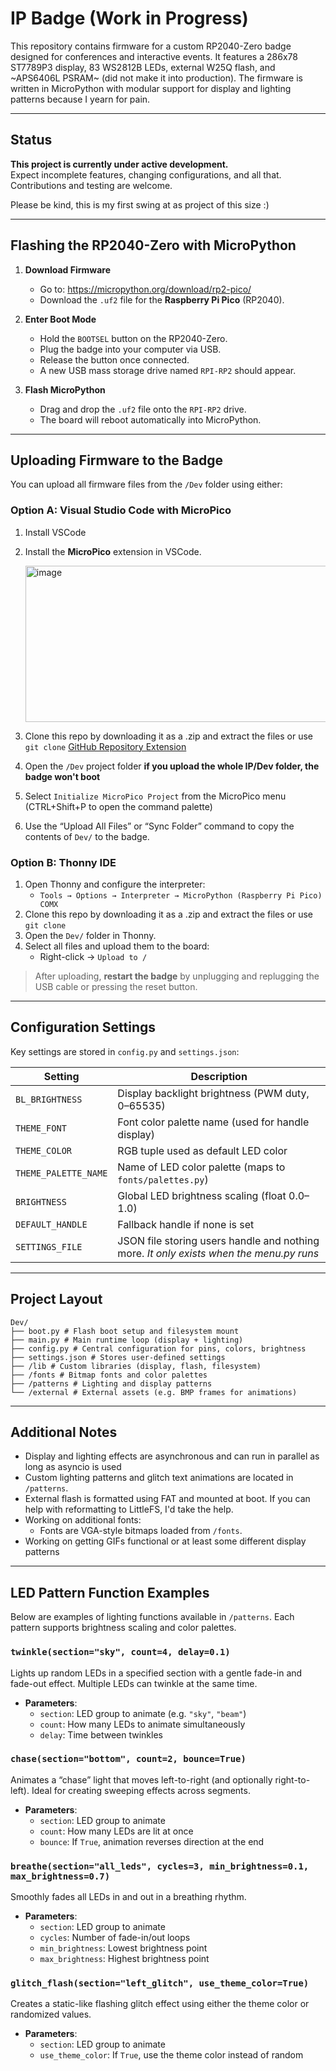 # IP Badge (Work in Progress)

This repository contains firmware for a custom RP2040-Zero badge designed for conferences and interactive events. It features a 286x78 ST7789P3 display, 83 WS2812B LEDs, external W25Q flash, and ~APS6406L PSRAM~ (did not make it into production). The firmware is written in MicroPython with modular support for display and lighting patterns because I yearn for pain.

---

## Status

**This project is currently under active development.**  
Expect incomplete features, changing configurations, and all that. Contributions and testing are welcome.

Please be kind, this is my first swing at as project of this size :)

---

## Flashing the RP2040-Zero with MicroPython

1. **Download Firmware**
   - Go to: https://micropython.org/download/rp2-pico/
   - Download the `.uf2` file for the **Raspberry Pi Pico** (RP2040).

2. **Enter Boot Mode**
   - Hold the `BOOTSEL` button on the RP2040-Zero.
   - Plug the badge into your computer via USB.
   - Release the button once connected.
   - A new USB mass storage drive named `RPI-RP2` should appear.

3. **Flash MicroPython**
   - Drag and drop the `.uf2` file onto the `RPI-RP2` drive.
   - The board will reboot automatically into MicroPython.

---

## Uploading Firmware to the Badge

You can upload all firmware files from the `/Dev` folder using either:

### Option A: Visual Studio Code with MicroPico

1. Install VSCode
2. Install the **MicroPico** extension in VSCode.

   <img width="482" height="250" alt="image" src="https://github.com/user-attachments/assets/7f62ee23-511c-4545-8fb1-d48c4edb95df" />
3. Clone this repo by downloading it as a .zip and extract the files or use `git clone`
   [GitHub Repository Extension](https://learn.microsoft.com/en-us/azure/developer/javascript/how-to/with-visual-studio-code/clone-github-repository?tabs=activity-bar)
5. Open the `/Dev` project folder **if you upload the whole IP/Dev folder, the badge won't boot**
6. Select `Initialize MicroPico Project` from the MicroPico menu (CTRL+Shift+P to open the command palette)
7. Use the “Upload All Files” or “Sync Folder” command to copy the contents of `Dev/` to the badge.

### Option B: Thonny IDE

1. Open Thonny and configure the interpreter:
   - `Tools → Options → Interpreter → MicroPython (Raspberry Pi Pico) COMX`
2. Clone this repo by downloading it as a .zip and extract the files or use `git clone`
3. Open the `Dev/` folder in Thonny.
3. Select all files and upload them to the board:
   - Right-click → `Upload to /`

> After uploading, **restart the badge** by unplugging and replugging the USB cable or pressing the reset button.

---

## Configuration Settings

Key settings are stored in `config.py` and `settings.json`:

| Setting | Description |
|--------|-------------|
| `BL_BRIGHTNESS` | Display backlight brightness (PWM duty, 0–65535) |
| `THEME_FONT` | Font color palette name (used for handle display) |
| `THEME_COLOR` | RGB tuple used as default LED color |
| `THEME_PALETTE_NAME` | Name of LED color palette (maps to `fonts/palettes.py`) |
| `BRIGHTNESS` | Global LED brightness scaling (float 0.0–1.0) |
| `DEFAULT_HANDLE` | Fallback handle if none is set |
| `SETTINGS_FILE` | JSON file storing users handle and nothing more. *It only exists when the menu.py runs* |

---

## Project Layout
```
Dev/
├── boot.py # Flash boot setup and filesystem mount
├── main.py # Main runtime loop (display + lighting)
├── config.py # Central configuration for pins, colors, brightness
├── settings.json # Stores user-defined settings
├── /lib # Custom libraries (display, flash, filesystem)
├── /fonts # Bitmap fonts and color palettes
├── /patterns # Lighting and display patterns
└── /external # External assets (e.g. BMP frames for animations)
```
---

## Additional Notes

- Display and lighting effects are asynchronous and can run in parallel as long as asyncio is used
- Custom lighting patterns and glitch text animations are located in `/patterns`.
- External flash is formatted using FAT and mounted at boot. If you can help with reformatting to LittleFS, I'd take the help.
- Working on additional fonts:
    - Fonts are VGA-style bitmaps loaded from `/fonts`.
- Working on getting GIFs functional or at least some different display patterns

---

## LED Pattern Function Examples

Below are examples of lighting functions available in `/patterns`. Each pattern supports brightness scaling and color palettes.

### `twinkle(section="sky", count=4, delay=0.1)`

Lights up random LEDs in a specified section with a gentle fade-in and fade-out effect. Multiple LEDs can twinkle at the same time.

- **Parameters**:
  - `section`: LED group to animate (e.g. `"sky"`, `"beam"`)
  - `count`: How many LEDs to animate simultaneously
  - `delay`: Time between twinkles

### `chase(section="bottom", count=2, bounce=True)`

Animates a “chase” light that moves left-to-right (and optionally right-to-left). Ideal for creating sweeping effects across segments.

- **Parameters**:
  - `section`: LED group to animate
  - `count`: How many LEDs are lit at once
  - `bounce`: If `True`, animation reverses direction at the end

### `breathe(section="all_leds", cycles=3, min_brightness=0.1, max_brightness=0.7)`

Smoothly fades all LEDs in and out in a breathing rhythm.

- **Parameters**:
  - `section`: LED group to animate
  - `cycles`: Number of fade-in/out loops
  - `min_brightness`: Lowest brightness point
  - `max_brightness`: Highest brightness point

### `glitch_flash(section="left_glitch", use_theme_color=True)`

Creates a static-like flashing glitch effect using either the theme color or randomized values.

- **Parameters**:
  - `section`: LED group to animate
  - `use_theme_color`: If `True`, use the theme color instead of random
